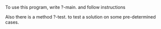 To use this program, write ?-main. and follow instructions

Also there is a method ?-test. to test a solution on some pre-determined cases.
